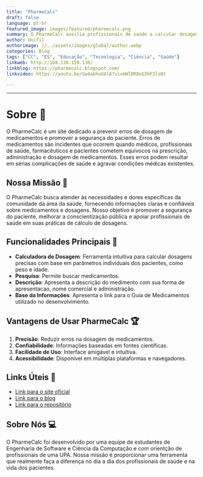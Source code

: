 ```yaml
---
title: "PharmeCalc"
draft: false
language: pt-br
featured_image: images/featured/pharmecalc.png
summary: O PharmeCalc auxilia profissionais de saúde a calcular dosagens de medicamentos com precisão, prevenindo erros e promovendo a segurança do paciente.
author: Unifil
authorimage: //../assets/images/global/author.webp
categories: Blog
tags: ["CC", "ES", "Educação", "Tecnologia", "Ciência", "Saúde"] 
linkweb: http://168.138.159.136/
linkblog: https://pharmecalc.blogspot.com/
linkvideo: https://youtu.be/Sw4abhuU4lA?si=bWlDR8oG3hF3lsBt

---
```


---
# Sobre 💊

O PharmeCalc é um site dedicado a prevenir erros de dosagem de medicamentos e promover a segurança do paciente. Erros de medicamentos são incidentes que ocorrem quando médicos, profissionais de saúde, farmacêuticos e pacientes cometem equívocos na prescrição, administração e dosagem de medicamentos. Esses erros podem resultar em sérias complicações de saúde e agravar condições médicas existentes.

## Nossa Missão 🌟

O PharmeCalc busca atender às necessidades e dores específicas da comunidade da área da saúde, fornecendo informações claras e confiáveis sobre medicamentos e dosagens. Nosso objetivo é promover a segurança do paciente, melhorar a conscientização pública e apoiar profissionais de saúde em suas práticas de cálculo de dosagens.

## Funcionalidades Principais 🚀

- **Calculadora de Dosagem**: Ferramenta intuitiva para calcular dosagens precisas com base em parâmetros individuais dos pacientes, como peso e idade.
- **Pesquisa**: Permite buscar medicamentos.
- **Descrição**: Apresenta a descrição do medimento com sua forma de apresentacao, nome comercial e administração.
- **Base da Informações**: Apresenta o link para o Guia de Medicamentos utilizado no desenvolvimento.

## Vantagens de Usar PharmeCalc 🏆

1. **Precisão**: Reduzir erros na dosagem de medicamentos.
2. **Confiabilidade**: Informações baseadas em fontes científicas.
3. **Facilidade de Uso**: Interface amigável e intuitiva.
4. **Acessibilidade**: Disponível em múltiplas plataformas e navegadores.

## Links Úteis 🔗

- [Link para o site oficial](http://168.138.159.136/)
- [Link para o blog](https://pharmecalc.blogspot.com/)
- [Link para o repositório](https://github.com/el1ziane/pharme_calc)

## Sobre Nós 💻

O PharmeCalc foi desenvolvido por uma equipe de estudantes de Engenharia de Software e Ciência da Computação e com orientção de profissionais de uma UPA. Nossa missão é proporcionar uma ferramenta que realmente faça a diferença no dia a dia dos profissionais de saúde e na vida dos pacientes.




